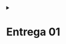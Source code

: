 <details><summary><h1><b>Entrega 01</b></h1></summary> 

Telas importantes:
<img width="1615" height="693" alt="image" src="https://github.com/user-attachments/assets/c27a9be5-6780-4c7a-a8f5-9c5431e35e00" />
<img width="1561" height="413" alt="image" src="https://github.com/user-attachments/assets/3dcf08af-42d2-432a-88c5-ec78a346afe5" />
<img width="1596" height="706" alt="image" src="https://github.com/user-attachments/assets/d68b6d0d-b919-480b-88e9-54a17a88ae07" />

[**Figma**](https://www.figma.com/design/Z7vgjyxh6KX3w8wGwW9OBX/Untitled?node-id=0-1&m=dev&t=w8JcMUNf87TNghrp-1)

[**Histórias**](https://docs.google.com/document/d/1iX8sOVrvuNe5e-3l2RcnAq2qmmCpz37GCDBJvqEitz4/edit?usp=sharing)

[**Jira**](https://cesar-team-p4240efs.atlassian.net/jira/software/projects/VL/boards/2/backlog)</details>


